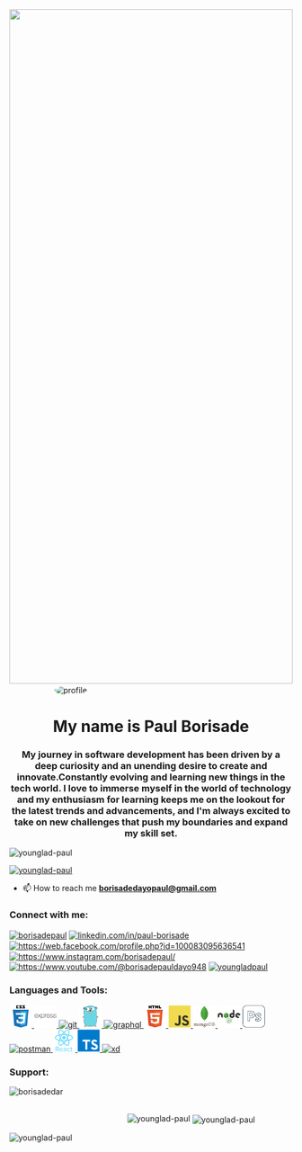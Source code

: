  <div>
        <img src="https://media1.tenor.com/m/6aSncIN19j8AAAAC/banner.gif" style="width: 100%; height: 30vh" />
        <img src="https://i.ibb.co/f4gnk8C/profile.png" alt="profile" border="0" style="border-radius: 100%; width: 10%; margin: -5rem 0 0 5rem;">
    </div>
<h1 align="center">My name is Paul Borisade</h1>
<h3 align="center">My journey in software development has been driven by a deep curiosity and an unending desire to create and innovate.Constantly evolving and learning new things in the tech world. I love to immerse myself in the world of technology and my enthusiasm for learning keeps me on the lookout for the latest trends and advancements, and I'm always excited to take on new challenges that push my boundaries and expand my skill set.</h3>

<p align="left"> <img src="https://komarev.com/ghpvc/?username=younglad-paul&label=Profile%20views&color=0e75b6&style=flat" alt="younglad-paul" /> </p>

<p align="left"> <a href="https://github.com/ryo-ma/github-profile-trophy"><img src="https://github-profile-trophy.vercel.app/?username=younglad-paul" alt="younglad-paul" /></a> </p>

- 📫 How to reach me **borisadedayopaul@gmail.com**

<h3 align="left">Connect with me:</h3>
<p align="left">
<a href="https://twitter.com/borisadepaul" target="blank"><img align="center" src="https://raw.githubusercontent.com/rahuldkjain/github-profile-readme-generator/master/src/images/icons/Social/twitter.svg" alt="borisadepaul" height="30" width="40" /></a>
<a href="https://linkedin.com/in/paul-borisade" target="blank"><img align="center" src="https://raw.githubusercontent.com/rahuldkjain/github-profile-readme-generator/master/src/images/icons/Social/linked-in-alt.svg" alt="linkedin.com/in/paul-borisade" height="30" width="40" /></a>
<a href="https://fb.com/profile.php?id=100083095636541" target="blank"><img align="center" src="https://raw.githubusercontent.com/rahuldkjain/github-profile-readme-generator/master/src/images/icons/Social/facebook.svg" alt="https://web.facebook.com/profile.php?id=100083095636541" height="30" width="40" /></a>
<a href="https://instagram.com/borisadepaul/" target="blank"><img align="center" src="https://raw.githubusercontent.com/rahuldkjain/github-profile-readme-generator/master/src/images/icons/Social/instagram.svg" alt="https://www.instagram.com/borisadepaul/" height="30" width="40" /></a>
<a href="https://www.youtube.com/c/@borisadepauldayo948" target="blank"><img align="center" src="https://raw.githubusercontent.com/rahuldkjain/github-profile-readme-generator/master/src/images/icons/Social/youtube.svg" alt="https://www.youtube.com/@borisadepauldayo948" height="30" width="40" /></a>
<a href="https://discord.gg/youngladpaul" target="blank"><img align="center" src="https://raw.githubusercontent.com/rahuldkjain/github-profile-readme-generator/master/src/images/icons/Social/discord.svg" alt="youngladpaul" height="30" width="40" /></a>
</p>

<h3 align="left">Languages and Tools:</h3>
<p align="left"> <a href="https://www.w3schools.com/css/" target="_blank" rel="noreferrer"> <img src="https://raw.githubusercontent.com/devicons/devicon/master/icons/css3/css3-original-wordmark.svg" alt="css3" width="40" height="40"/> </a> <a href="https://expressjs.com" target="_blank" rel="noreferrer"> <img src="https://raw.githubusercontent.com/devicons/devicon/master/icons/express/express-original-wordmark.svg" alt="express" width="40" height="40"/> </a> <a href="https://git-scm.com/" target="_blank" rel="noreferrer"> <img src="https://www.vectorlogo.zone/logos/git-scm/git-scm-icon.svg" alt="git" width="40" height="40"/> </a> <a href="https://golang.org" target="_blank" rel="noreferrer"> <img src="https://raw.githubusercontent.com/devicons/devicon/master/icons/go/go-original.svg" alt="go" width="40" height="40"/> </a> <a href="https://graphql.org" target="_blank" rel="noreferrer"> <img src="https://www.vectorlogo.zone/logos/graphql/graphql-icon.svg" alt="graphql" width="40" height="40"/> </a> <a href="https://www.w3.org/html/" target="_blank" rel="noreferrer"> <img src="https://raw.githubusercontent.com/devicons/devicon/master/icons/html5/html5-original-wordmark.svg" alt="html5" width="40" height="40"/> </a> <a href="https://developer.mozilla.org/en-US/docs/Web/JavaScript" target="_blank" rel="noreferrer"> <img src="https://raw.githubusercontent.com/devicons/devicon/master/icons/javascript/javascript-original.svg" alt="javascript" width="40" height="40"/> </a> <a href="https://www.mongodb.com/" target="_blank" rel="noreferrer"> <img src="https://raw.githubusercontent.com/devicons/devicon/master/icons/mongodb/mongodb-original-wordmark.svg" alt="mongodb" width="40" height="40"/> </a> <a href="https://nodejs.org" target="_blank" rel="noreferrer"> <img src="https://raw.githubusercontent.com/devicons/devicon/master/icons/nodejs/nodejs-original-wordmark.svg" alt="nodejs" width="40" height="40"/> </a> <a href="https://www.photoshop.com/en" target="_blank" rel="noreferrer"> <img src="https://raw.githubusercontent.com/devicons/devicon/master/icons/photoshop/photoshop-line.svg" alt="photoshop" width="40" height="40"/> </a> <a href="https://postman.com" target="_blank" rel="noreferrer"> <img src="https://www.vectorlogo.zone/logos/getpostman/getpostman-icon.svg" alt="postman" width="40" height="40"/> </a> <a href="https://reactjs.org/" target="_blank" rel="noreferrer"> <img src="https://raw.githubusercontent.com/devicons/devicon/master/icons/react/react-original-wordmark.svg" alt="react" width="40" height="40"/> </a> <a href="https://www.typescriptlang.org/" target="_blank" rel="noreferrer"> <img src="https://raw.githubusercontent.com/devicons/devicon/master/icons/typescript/typescript-original.svg" alt="typescript" width="40" height="40"/> </a> <a href="https://www.adobe.com/products/xd.html" target="_blank" rel="noreferrer"> <img src="https://cdn.worldvectorlogo.com/logos/adobe-xd.svg" alt="xd" width="40" height="40"/> </a> </p>

<h3 align="left">Support:</h3>
<p><a href="https://www.buymeacoffee.com/borisadedar"> <img align="left" src="https://cdn.buymeacoffee.com/buttons/v2/default-yellow.png" height="50" width="210" alt="borisadedar" /></a></p><br><br>

<p><img align="left" src="https://github-readme-stats.vercel.app/api/top-langs?username=younglad-paul&show_icons=true&locale=en&layout=compact" alt="younglad-paul" /></p>

<p>&nbsp;<img align="center" src="https://github-readme-stats.vercel.app/api?username=younglad-paul&show_icons=true&locale=en" alt="younglad-paul" /></p>

<p><img align="center" src="https://github-readme-streak-stats.herokuapp.com/?user=younglad-paul&" alt="younglad-paul" /></p>

